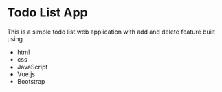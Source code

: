 # Todo List App

This is a simple todo list web application with add and delete feature built using 

* html
* css
* JavaScript
* Vue.js
* Bootstrap



